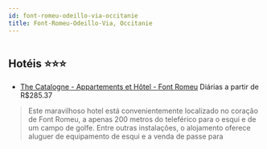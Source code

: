 ```yaml
---
id: font-romeu-odeillo-via-occitanie
title: Font-Romeu-Odeillo-Via, Occitanie
---
```


<center><img src="http://photos.hotelbeds.com/giata/14/145242/145242a_hb_w_002.jpg" alt="" /></center>


## Hotéis ⭐️⭐️⭐️

-    [The Catalogne - Appartements et Hôtel - Font Romeu](https://www.hurb.com/aud/https://www.hurb.com/hoteis/font-romeu-odeillo-via/the-catalogne-appartements-et-hotel-font-romeu-JNP-JP304166?cmp=18055) Diárias a partir de R$285.37
   > Este maravilhoso hotel está convenientemente localizado no coração de Font Romeu, a apenas 200 metros do teleférico para o esqui e de um campo de golfe. Entre outras instalações, o alojamento oferece aluguer de equipamento de esqui e a venda de passe para
